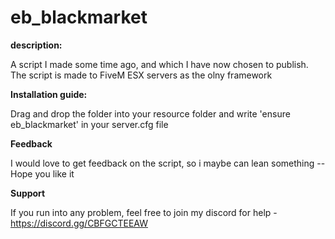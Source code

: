 # eb_blackmarket

**description:**

A script I made some time ago, and which I have now chosen to publish.
The script is made to FiveM ESX servers as the olny framework

**Installation guide:**

Drag and drop the folder into your resource folder and write 'ensure eb_blackmarket' in your server.cfg file

**Feedback**

I would love to get feedback on the script, so i maybe can lean something -- Hope you like it


**Support**

If you run into any problem, feel free to join my discord for help - https://discord.gg/CBFGCTEEAW

